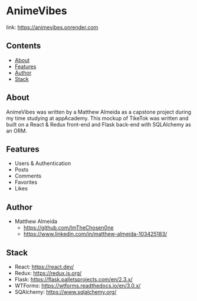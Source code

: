 # AnimeVibes
link: https://animevibes.onrender.com

## Contents
- [About](#about)
- [Features](#features)
- [Author](#author)
- [Stack](#stack)

## About
AnimeVibes was written by a Matthew Almeida as a capstone project during my time studying at appAcademy. This mockup of TikeTok was written and built on a React & Redux front-end and Flask back-end with SQLAlchemy as an ORM.

## Features
 * Users & Authentication
 * Posts
 * Comments
 * Favorites
 * Likes

## Author
 * Matthew Almeida
   * https://github.com/ImTheChosen0ne
   * https://www.linkedin.com/in/matthew-almeida-103425183/

## Stack
 * React: https://react.dev/
 * Redux: https://redux.js.org/
 * Flask: https://flask.palletsprojects.com/en/2.3.x/
 * WTForms: https://wtforms.readthedocs.io/en/3.0.x/
 * SQAlchemy: https://www.sqlalchemy.org/
